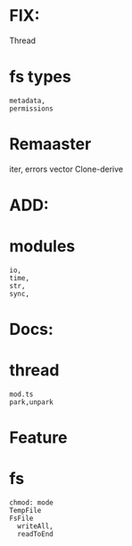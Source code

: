 
# FIX:
  Thread
  # fs types
    metadata,
    permissions

# Remaaster
  iter,
  errors
  vector
  Clone-derive

# ADD:
  # modules
    io,
    time,
    str,
    sync,
# Docs:
  # thread
    mod.ts
    park,unpark

# Feature
  # fs
    chmod: mode
    TempFile
    FsFile
      writeAll,
      readToEnd
